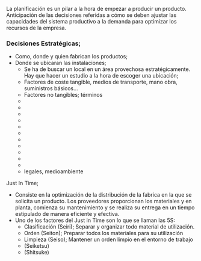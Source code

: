 
La planificación es un pilar a la hora de empezar a producir un producto. Anticipación de las decisiones referidas a cómo se deben ajustar las capacidades del sistema productivo a la demanda para optimizar los recursos de la empresa.

### Decisiones Estratégicas;

- Como, donde y quien fabrican los productos;
- Donde se ubicaran las instalaciones;
	- Se ha de buscar un local en un área provechosa estratégicamente. Hay que hacer un estudio a la hora de escoger una ubicación;  
	- Factores de coste tangible, medios de transporte, mano obra, suministros básicos...
	- Factores no tangibles; términos
	- 
	- 
	- 
	- 
	- 
	- 
	- 
	- 
	- 
	- 
	- 
	- legales, medioambiente


Just In Time; 
- Consiste en la optimización de la distribución de la fabrica en la que se solicita un producto. Los proveedores proporcionan los materiales y en planta, comienza su mantenimiento y se realiza su entrega en un tiempo estipulado de manera eficiente y efectiva. 
- Uno de los factores del Just in Time son lo que se llaman las 5S:
	- Clasificación (Seiri); Separar y organizar todo material de utilización.
	- Orden (Seiton); Preparar todos los materiales para su utilización
	- Limpieza (Seiso); Mantener un orden limpio en el entorno de trabajo
	- (Seiketsu)
	- (Shitsuke)